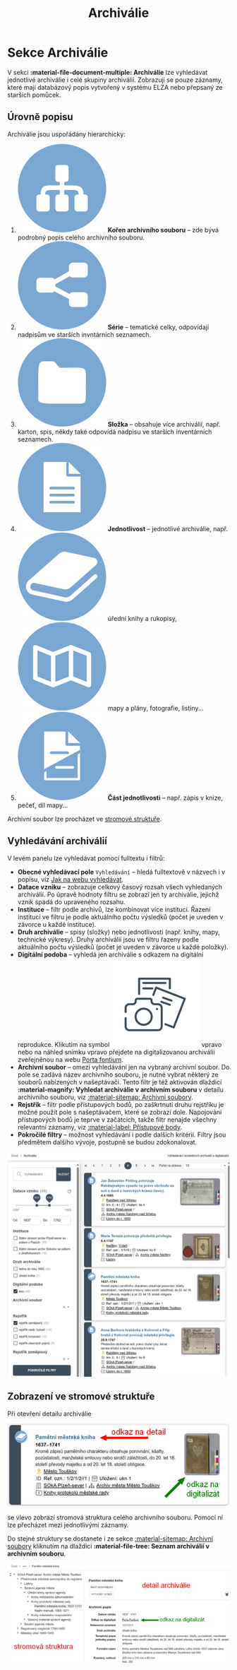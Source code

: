 ﻿---
icon: material/file-document-multiple
title: Archiválie
---
# Sekce Archiválie

V sekci **:material-file-document-multiple: Archiválie** lze vyhledávat jednotlivé archiválie i celé skupiny archiválií. Zobrazují se pouze záznamy, které mají databázový popis vytvořený v systému ELZA nebo přepsaný ze starších pomůcek.

## Úrovně popisu

Archiválie jsou uspořádány hierarchicky:

1. <img src="/help/img/archival-root.svg" class="icon-1_5em" alt="ikona kořen archivního souboru"> **Kořen archivního souboru** – zde bývá podrobný popis celého archivního souboru.
2. <img src="/help/img/archival-serie.svg" class="icon-1_5em" alt="ikona série"> **Série** – tematické celky, odpovídají nadpisům ve starších invntárních seznamech.
3. <img src="/help/img/archival-folder.svg" class="icon-1_5em" alt="ikona složka"> **Složka** – obsahuje více archiválií, např. karton, spis, někdy také odpovídá nadpisu ve starších inventárních seznamech.
4. <img src="/help/img/archival-item.svg" class="icon-1_5em" alt="ikona jednotlivost"> **Jednotlivost** – jednotlivé archiválie, např. <img src="/help/img/archival-item-book.svg" class="icon-1_5em" alt="ikona kniha"> úřední knihy a rukopisy, <img src="/help/img/archival-item-map.svg" class="icon-1_5em" alt="ikona mapa"> mapy a plány, fotografie, listiny...
5. <img src="/help/img/archival-item-part.svg" class="icon-1_5em" alt="ikona část jednotlivosti"> **Část jednotlivosti** – např. zápis v knize, pečeť, díl mapy...

Archivní soubor lze procházet ve [stromové struktuře](#zobrazeni-ve-stromove-strukture).

## Vyhledávání archiválií

V levém panelu lze vyhledávat pomocí fulltextu i filtrů:

- **Obecné vyhledávací pole** `Vyhledávání` – hledá fulltextově v názvech i v popisu, viz [Jak na webu vyhledávat](../help/searching.md).
- **Datace vzniku** – zobrazuje celkový časový rozsah všech vyhledaných archiválií. Po úpravě hodnoty filtru se zobrazí jen ty archiválie, jejichž vznik spadá do upraveného rozsahu.
- **Instituce** – filtr podle archivů, lze kombinovat více institucí. Řazení institucí ve filtru je podle aktuálního počtu výsledků (počet je uveden v závorce u každé instituce).
- **Druh archiválie** – spisy (složky) nebo jednotlivosti (např. knihy, mapy, technické výkresy). Druhy archiválií jsou ve filtru řazeny podle aktuálního počtu výsledků (počet je uveden v závorce u každé položky).
- **Digitální podoba** – vyhledá jen archiválie s odkazem na digitální reprodukce. Klikutím na symbol <img src="/help/img/pf.svg" class="icon-2_5em" alt="ikona digitalizát"> vpravo nebo na náhled snímku vpravo přejdete na digitalizovanou archiválii zveřejněnou na webu [Porta fontium](https://www.portafontium.eu).
- **Archivní soubor** – omezí vyhledávání jen na vybraný archivní soubor. Do pole se zadává název archivního souboru, je nutné vybrat některý ze souborů nabízených v našeptávači. Tento filtr je též aktivován dlaždicí **:material-magnify: Vyhledat archiválie v archivním souboru** v detailu archivního souboru, viz [:material-sitemap: Archivní soubory](section-fund.md#detail-archivniho-souboru).
- **Rejstřík** – filtr podle přístupových bodů, po zaškrtnutí druhu rejstříku je možné použít pole s našeptávačem, které se zobrazí dole. Napojování přístupových bodů je teprve v začátcích, takže filtr nenajde všechny relevantní záznamy, viz [:material-label: Přístupové body](section-entity.md).
- **Pokročilé filtry** – možnost vyhledávání i podle dalších kritérií. Filtry jsou předmětem dalšího vývoje, postupně se budou zdokonalovat.

![Ukázka filtru](./img/search-archdesc.jpg)

## Zobrazení ve stromové struktuře

Při otevření detailu archiválie 

![Postup](./img/search-detail.png)

se vlevo zobrazí stromová struktura celého archivního souboru. Pomocí ní lze přecházet mezi jednotlivými záznamy.

Do stejné struktury se dostanete i ze sekce [:material-sitemap: Archivní soubory](section-fund.md#detail-archivniho-souboru) kliknutím na dlaždici **:material-file-tree: Seznam archiválií v archivním souboru**.

![Ukázka detailního zobrazení záznamu](./img/archdesc-detail.png)
